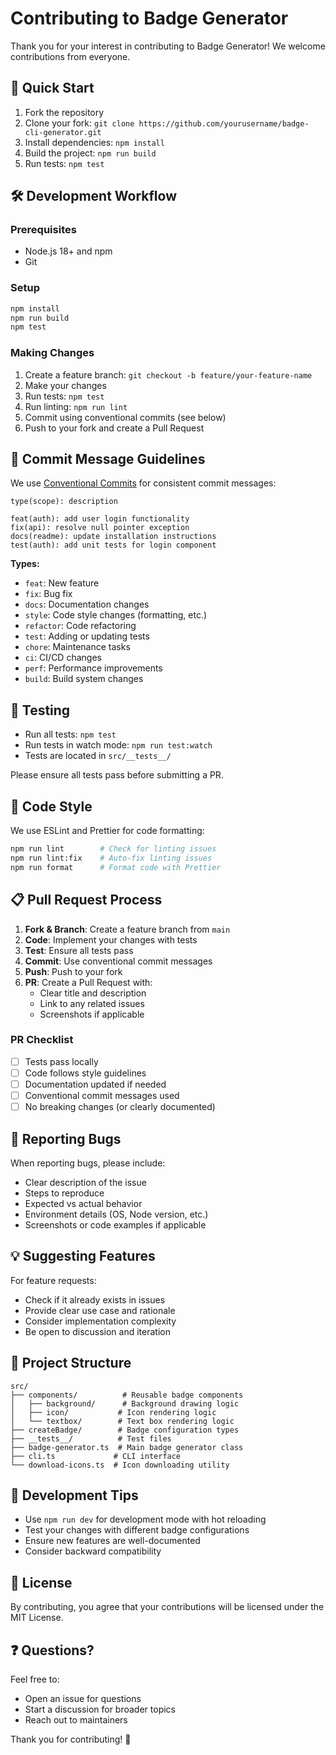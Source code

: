 # Contributing to Badge Generator

Thank you for your interest in contributing to Badge Generator! We welcome contributions from everyone.

## 🚀 Quick Start

1. Fork the repository
2. Clone your fork: `git clone https://github.com/yourusername/badge-cli-generator.git`
3. Install dependencies: `npm install`
4. Build the project: `npm run build`
5. Run tests: `npm test`

## 🛠 Development Workflow

### Prerequisites
- Node.js 18+ and npm
- Git

### Setup
```bash
npm install
npm run build
npm test
```

### Making Changes
1. Create a feature branch: `git checkout -b feature/your-feature-name`
2. Make your changes
3. Run tests: `npm test`
4. Run linting: `npm run lint`
5. Commit using conventional commits (see below)
6. Push to your fork and create a Pull Request

## 📝 Commit Message Guidelines

We use [Conventional Commits](https://conventionalcommits.org/) for consistent commit messages:

```
type(scope): description

feat(auth): add user login functionality
fix(api): resolve null pointer exception
docs(readme): update installation instructions
test(auth): add unit tests for login component
```

**Types:**
- `feat`: New feature
- `fix`: Bug fix
- `docs`: Documentation changes
- `style`: Code style changes (formatting, etc.)
- `refactor`: Code refactoring
- `test`: Adding or updating tests
- `chore`: Maintenance tasks
- `ci`: CI/CD changes
- `perf`: Performance improvements
- `build`: Build system changes

## 🧪 Testing

- Run all tests: `npm test`
- Run tests in watch mode: `npm run test:watch`
- Tests are located in `src/__tests__/`

Please ensure all tests pass before submitting a PR.

## 🎨 Code Style

We use ESLint and Prettier for code formatting:

```bash
npm run lint        # Check for linting issues
npm run lint:fix    # Auto-fix linting issues
npm run format      # Format code with Prettier
```

## 📋 Pull Request Process

1. **Fork & Branch**: Create a feature branch from `main`
2. **Code**: Implement your changes with tests
3. **Test**: Ensure all tests pass
4. **Commit**: Use conventional commit messages
5. **Push**: Push to your fork
6. **PR**: Create a Pull Request with:
   - Clear title and description
   - Link to any related issues
   - Screenshots if applicable

### PR Checklist
- [ ] Tests pass locally
- [ ] Code follows style guidelines
- [ ] Documentation updated if needed
- [ ] Conventional commit messages used
- [ ] No breaking changes (or clearly documented)

## 🐛 Reporting Bugs

When reporting bugs, please include:
- Clear description of the issue
- Steps to reproduce
- Expected vs actual behavior
- Environment details (OS, Node version, etc.)
- Screenshots or code examples if applicable

## 💡 Suggesting Features

For feature requests:
- Check if it already exists in issues
- Provide clear use case and rationale
- Consider implementation complexity
- Be open to discussion and iteration

## 📁 Project Structure

```
src/
├── components/          # Reusable badge components
│   ├── background/      # Background drawing logic
│   ├── icon/           # Icon rendering logic
│   └── textbox/        # Text box rendering logic
├── createBadge/        # Badge configuration types
├── __tests__/          # Test files
├── badge-generator.ts  # Main badge generator class
├── cli.ts             # CLI interface
└── download-icons.ts  # Icon downloading utility
```

## 🔧 Development Tips

- Use `npm run dev` for development mode with hot reloading
- Test your changes with different badge configurations
- Ensure new features are well-documented
- Consider backward compatibility

## 📄 License

By contributing, you agree that your contributions will be licensed under the MIT License.

## ❓ Questions?

Feel free to:
- Open an issue for questions
- Start a discussion for broader topics
- Reach out to maintainers

Thank you for contributing! 🎉
